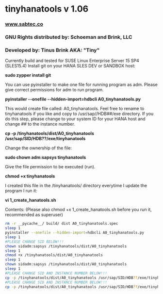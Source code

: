 ﻿# tinyhanatools v 1.06
### www.sabtec.co
### GNU Rights distributed by: Schoeman and Brink, LLC
### Developed by: Tinus Brink AKA: "Tiny"

Currently build and tested for SUSE Linux Enterprise Server 15 SP4 (SLES15.4)
Install git on your HANA SLES DEV or SANDBOX host:

**sudo zypper install git**

You can use pyinstaller to make one file for running program as <sid>adm.  Please give correct permissions for <sid>adm to run program.

**pyinstaller --onefile --hidden-import=hdbcli A0_tinyhanatools.py**

This would create file called:  A0_tinyhanatools.  Feel free to rename to tinyhanatools if you like and copy to /usr/sap/<sid>/HDB##/exe directory.
If you do this step, please change <sid> to your system ID for your HANA host and change ## to the instance number.

**cp -p /tinyhanatools/dist/A0_tinyhanatools /usr/sap/SID/HDB??/exe/tinyhanatools**

Change the ownership of the file:

**sudo chown <sid>adm:sapsys tinyhanatools**

Give the file permission to be executed (run).

**chmod +x tinyhanatools**

I created this file in the /tinyhanatools/ directory everytime I update the program I run it:

**vi 1_create_hanatools.sh**

Contents: (Please also chmod +x 1_create_hanatools.sh before you run it, recommended as superuser)

```sh
rm -r __pycache__/ build/ dist A0_tinyhanatools.spec
sleep 1
pyinstaller --onefile --hidden-import=hdbcli A0_tinyhanatools.py
sleep 1
#PLEASE CHANGE SID BELOW!!!
chown sidadm:sapsys /tinyhanatools/dist/A0_tinyhanatools
sleep 1
chmod +x /tinyhanatools/dist/A0_tinyhanatools
sleep 1
chown sidadm:sapsys /tinyhanatools/dist/A0_tinyhanatools
sleep 1
#PLEASE CHANGE SID AND INSTANCE NUMBER BELOW!!!
cp -p /tinyhanatools/dist/A0_tinyhanatools /usr/sap/SID/HDB??/exe/tinyhanatools
#PLEASE CHANGE SID AND INSTANCE NUMBER BELOW!!!
cp -p /tinyhanatools/dist/A0_tinyhanatools /usr/sap/SID/HDB??/exe/tinyhanatools
```
